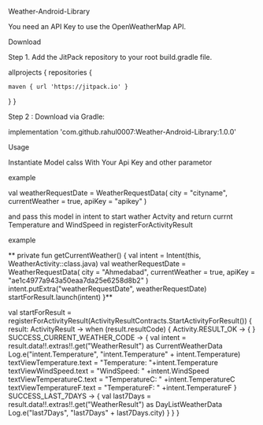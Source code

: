 

Weather-Android-Library

You need an API Key to use the OpenWeatherMap API.

Download

Step 1. Add the JitPack repository to your root build.gradle file.

allprojects {
  repositories {
  
    maven { url 'https://jitpack.io' }
  }
}

Step 2 : Download via Gradle:

implementation 'com.github.rahul0007:Weather-Android-Library:1.0.0'

Usage

Instantiate Model calss With Your Api Key and other parametor  

example

val weatherRequestDate = WeatherRequestData(
            city = "cityname",
            currentWeather = true,
            apiKey = "apikey"
        )
        
        
and pass this model in intent to start wather Actvity and return currnt Temperature and WindSpeed in registerForActivityResult

example 

   ** private fun getCurrentWeather() {
        val intent = Intent(this, WeatherActivity::class.java)
        val weatherRequestDate = WeatherRequestData(
            city = "Ahmedabad",
            currentWeather = true,
            apiKey = "ae1c4977a943a50eaa7da25e6258d8b2"
        )
        intent.putExtra("weatherRequestDate", weatherRequestDate)
        startForResult.launch(intent)
    }**
    

val startForResult =
        registerForActivityResult(ActivityResultContracts.StartActivityForResult()) { result: ActivityResult ->
            when (result.resultCode) {
                Activity.RESULT_OK -> {
                }
                SUCCESS_CURRENT_WEATHER_CODE -> {
                    val intent = result.data!!.extras!!.get("WeatherResult") as CurrentWeatherData
                    Log.e("intent.Temperature", "intent.Temperature" + intent.Temperature)
                    textViewTemperature.text = "Temperature: "+intent.Temperature
                    textViewWindSpeed.text = "WindSpeed: " +intent.WindSpeed
                    textViewTemperatureC.text = "TemperatureC: " +intent.TemperatureC
                    textViewTemperatureF.text = "TemperatureF: " +intent.TemperatureF
                }
                SUCCESS_LAST_7DAYS -> {
                    val last7Days =
                        result.data!!.extras!!.get("WeatherResult") as DayListWeatherData
                    Log.e("last7Days", "last7Days" + last7Days.city)
                }
            }
        }

